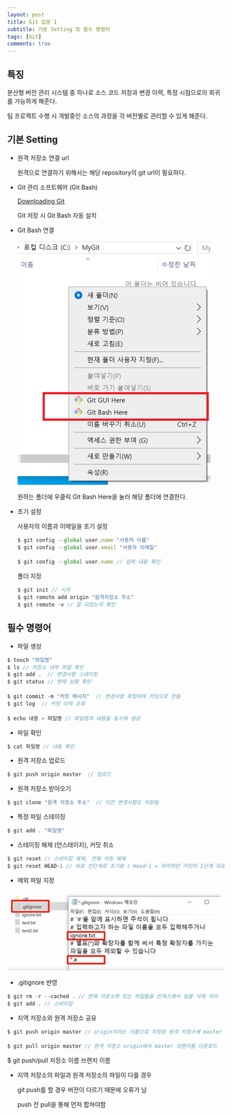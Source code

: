 ```yaml
---
layout: post
title: Git 입문 1
subtitle: 기본 Setting 및 필수 명령어
tags: [Git]
comments: true
---
```


## 특징

분산형 버전 관리 시스템 중 하나로 소스 코드 저장과 변경 이력, 특정 시점으로의 회귀를 가능하게 해준다.

팀 프로젝트 수행 시 개발중인 소스의 과정을 각 버전별로 관리할 수 있게 해준다.

## 기본 Setting

- 원격 저장소 연결 url

    원격으로 연결하기 위해서는 해당 repository의 git url이 필요하다.


- Git 관리 소프트웨어 (Git Bash)

    [Downloading Git](https://git-scm.com/download/win)

    Git 저장 시 Git Bash 자동 설치

- Git Bash 연결

    ![git1.png](/assets/img/git1.png)

    원하는 폴더에 우클릭 Git Bash Here을 눌러 해당 폴더에 연결한다.

- 초기 설정

    사용자의 이름과 이메일을 초기 설정

    ```jsx
    $ git config --global user.name "사용자 이름"
    $ git config --global user.email "사용자 이메일"

    $ git config --global user.name // 입력 내용 확인
    ```

    폴더 지정

    ```jsx
    $ git init // 시작
    $ git remote add origin "원격저장소 주소"
    $ git remote -v // 잘 되었는지 확인
    ```



## 필수 명령어

- 파일 생성

```jsx
$ touch "파일명"
$ ls // 저장소 내부 파일 확인
$ git add .  // 변경사항 스테이징
$ git status // 현재 상황 확인

$ git commit -m "커밋 메시지"  // 변경사항 확정하여 커밋으로 만듬
$ git log  // 커밋 이력 조회

$ echo 내용 > 파일명 // 파일명과 내용을 동시에 생성
```

- 파일 확인

```jsx
$ cat 파일명 // 내용 확인
```

- 원격 저장소 업로드

```jsx
$ git push origin master  // 업로드
```

- 원격 저장소 받아오기

```jsx
$ git clone "원격 저장소 주소"  // 이전 변경사항도 저장됨
```

- 특정 파일 스테이징

```jsx
$ git add . "파일명"
```

- 스테이징 해제 (언스테이지), 커밋 취소

```jsx
$ git reset // 스테이징 해제, 전체 커밋 해제
$ git reset HEAD~1 // 바로 전단계로 초기화 ( Head~1 = 위치하던 커밋의 1단계 뒤로)
```

- 제외 파일 지정

![img/1.png](/assets/img/git2.png)

- .gitignore 반영

```jsx
$ git rm -r --cached . // 현재 저장소에 있는 파일들을 인덱스에서 일괄 삭제 처리
$ git add . // 스테이징
```

- 지역 저장소와 원격 저장소 공유

```jsx
$ git push origin master // origin이라는 이름으로 지정된 원격 저장소에 master 브랜치 업로드

$ git pull origin master // 원격 저장소 origin에서 master 브랜치를 다운로드
```

$ git push/pull 저장소 이름 브랜치 이름

- 지역 저장소의 파일과 원격 저장소의 파일이 다를 경우

    git push를 할 경우 버전이 다르기 때문에 오류가 남

    push 전 pull을 통해 먼저 합쳐야함
